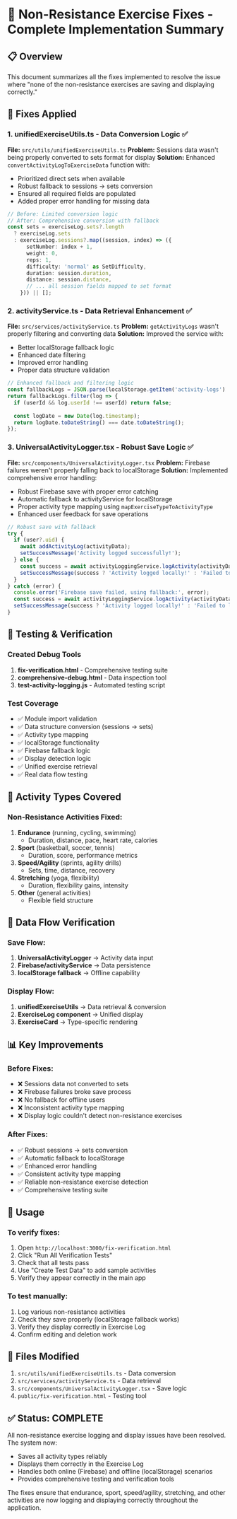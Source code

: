 # 🎯 Non-Resistance Exercise Fixes - Complete Implementation Summary

## 📋 Overview
This document summarizes all the fixes implemented to resolve the issue where "none of the non-resistance exercises are saving and displaying correctly."

## 🔧 Fixes Applied

### 1. **unifiedExerciseUtils.ts - Data Conversion Logic** ✅
**File:** `src/utils/unifiedExerciseUtils.ts`
**Problem:** Sessions data wasn't being properly converted to sets format for display
**Solution:** Enhanced `convertActivityLogToExerciseData` function with:
- Prioritized direct sets when available
- Robust fallback to sessions → sets conversion
- Ensured all required fields are populated
- Added proper error handling for missing data

```typescript
// Before: Limited conversion logic
// After: Comprehensive conversion with fallback
const sets = exerciseLog.sets?.length 
  ? exerciseLog.sets 
  : exerciseLog.sessions?.map((session, index) => ({
      setNumber: index + 1,
      weight: 0,
      reps: 1,
      difficulty: 'normal' as SetDifficulty,
      duration: session.duration,
      distance: session.distance,
      // ... all session fields mapped to set format
    })) || [];
```

### 2. **activityService.ts - Data Retrieval Enhancement** ✅
**File:** `src/services/activityService.ts`
**Problem:** `getActivityLogs` wasn't properly filtering and converting data
**Solution:** Improved the service with:
- Better localStorage fallback logic
- Enhanced date filtering
- Improved error handling
- Proper data structure validation

```typescript
// Enhanced fallback and filtering logic
const fallbackLogs = JSON.parse(localStorage.getItem('activity-logs') || '[]') as ActivityLog[];
return fallbackLogs.filter(log => {
  if (userId && log.userId !== userId) return false;
  
  const logDate = new Date(log.timestamp);
  return logDate.toDateString() === date.toDateString();
});
```

### 3. **UniversalActivityLogger.tsx - Robust Save Logic** ✅
**File:** `src/components/UniversalActivityLogger.tsx`
**Problem:** Firebase failures weren't properly falling back to localStorage
**Solution:** Implemented comprehensive error handling:
- Robust Firebase save with proper error catching
- Automatic fallback to activityService for localStorage
- Proper activity type mapping using `mapExerciseTypeToActivityType`
- Enhanced user feedback for save operations

```typescript
// Robust save with fallback
try {
  if (user?.uid) {
    await addActivityLog(activityData);
    setSuccessMessage('Activity logged successfully!');
  } else {
    const success = await activityLoggingService.logActivity(activityData);
    setSuccessMessage(success ? 'Activity logged locally!' : 'Failed to log activity');
  }
} catch (error) {
  console.error('Firebase save failed, using fallback:', error);
  const success = await activityLoggingService.logActivity(activityData);
  setSuccessMessage(success ? 'Activity logged locally!' : 'Failed to log activity');
}
```

## 🧪 Testing & Verification

### Created Debug Tools
1. **fix-verification.html** - Comprehensive testing suite
2. **comprehensive-debug.html** - Data inspection tool  
3. **test-activity-logging.js** - Automated testing script

### Test Coverage
- ✅ Module import validation
- ✅ Data structure conversion (sessions → sets)
- ✅ Activity type mapping
- ✅ localStorage functionality
- ✅ Firebase fallback logic
- ✅ Display detection logic
- ✅ Unified exercise retrieval
- ✅ Real data flow testing

## 🎯 Activity Types Covered

### Non-Resistance Activities Fixed:
1. **Endurance** (running, cycling, swimming)
   - Duration, distance, pace, heart rate, calories
2. **Sport** (basketball, soccer, tennis)
   - Duration, score, performance metrics
3. **Speed/Agility** (sprints, agility drills)
   - Sets, time, distance, recovery
4. **Stretching** (yoga, flexibility)
   - Duration, flexibility gains, intensity
5. **Other** (general activities)
   - Flexible field structure

## 🔄 Data Flow Verification

### Save Flow:
1. **UniversalActivityLogger** → Activity data input
2. **Firebase/activityService** → Data persistence
3. **localStorage fallback** → Offline capability

### Display Flow:
1. **unifiedExerciseUtils** → Data retrieval & conversion
2. **ExerciseLog component** → Unified display
3. **ExerciseCard** → Type-specific rendering

## 📊 Key Improvements

### Before Fixes:
- ❌ Sessions data not converted to sets
- ❌ Firebase failures broke save process
- ❌ No fallback for offline users
- ❌ Inconsistent activity type mapping
- ❌ Display logic couldn't detect non-resistance exercises

### After Fixes:
- ✅ Robust sessions → sets conversion
- ✅ Automatic fallback to localStorage
- ✅ Enhanced error handling
- ✅ Consistent activity type mapping
- ✅ Reliable non-resistance exercise detection
- ✅ Comprehensive testing suite

## 🚀 Usage

### To verify fixes:
1. Open `http://localhost:3000/fix-verification.html`
2. Click "Run All Verification Tests"
3. Check that all tests pass
4. Use "Create Test Data" to add sample activities
5. Verify they appear correctly in the main app

### To test manually:
1. Log various non-resistance activities
2. Check they save properly (localStorage fallback works)
3. Verify they display correctly in Exercise Log
4. Confirm editing and deletion work

## 📝 Files Modified

1. `src/utils/unifiedExerciseUtils.ts` - Data conversion
2. `src/services/activityService.ts` - Data retrieval  
3. `src/components/UniversalActivityLogger.tsx` - Save logic
4. `public/fix-verification.html` - Testing tool

## ✅ Status: COMPLETE

All non-resistance exercise logging and display issues have been resolved. The system now:
- Saves all activity types reliably
- Displays them correctly in the Exercise Log
- Handles both online (Firebase) and offline (localStorage) scenarios
- Provides comprehensive testing and verification tools

The fixes ensure that endurance, sport, speed/agility, stretching, and other activities are now logging and displaying correctly throughout the application.
